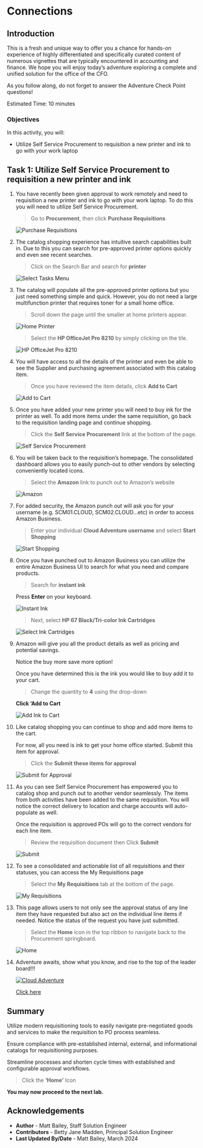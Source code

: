 # Connections

## Introduction

This is a fresh and unique way to offer you a chance for hands-on experience of highly differentiated and specifically curated content of numerous vignettes that are typically encountered in accounting and finance. We hope you will enjoy today’s adventure exploring a complete and unified solution for the office of the CFO.

As you follow along, do not forget to answer the Adventure Check Point questions! 


Estimated Time: 10 minutes


### Objectives

In this activity, you will:
* Utilize Self Service Procurement to requisition a new printer and ink to go with your work laptop
 



## Task 1: Utilize Self Service Procurement to requisition a new printer and ink

1. You have recently been given approval to work remotely and need to requisition a new printer and ink to go with your work laptop. To do this you will need to utilize Self Service Procurement.

    > Go to **Procurement**, then click **Purchase Requisitions**

    ![Purchase Requisitions](images/purchase-requisitions.png)


2. The catalog shopping experience has intuitive search capabilities built in. Due to this you can search for pre-approved printer options quickly and even see recent searches.

    > Click on the Search Bar and search for **printer**

    ![Select Tasks Menu](images/printer.png)


3. The catalog will populate all the pre-approved printer options but you just need something simple and quick. However, you do not need a large multifunction printer that requires toner for a small home office.

    > Scroll down the page until the smaller at home printers appear.

    ![Home Printer](images/home-printer.png)

    > Select the **HP OfficeJet Pro 8210** by simply clicking on the tile.

    ![HP OfficeJet Pro 8210](images/hp-officejet-pro-8210.png)


4. You will have access to all the details of the printer and even be able to see the Supplier and purchasing agreement associated with this catalog item.

    > Once you have reviewed the item details, click **Add to Cart**

    ![Add to Cart](images/add-to-cart.png)


5. Once you have added your new printer you will need to buy ink for the printer as well.  To add more items under the same requisition, go back to the requisition landing page and continue shopping.

    > Click the **Self Service Procurement** link at the bottom of the page.

    ![Self Service Procurement](images/select-and-add.png)


6. You will be taken back to the requisition’s homepage. The consolidated dashboard allows you to easily punch-out to other vendors by selecting conveniently located icons.

    > Select the **Amazon** link to punch out to Amazon’s website

    ![Amazon](images/amazon.png)


7. For added security, the Amazon punch out will ask you for your username (e.g. SCM01.CLOUD, SCM02.CLOUD…etc) in order to access Amazon Business.

    > Enter your individual **Cloud Adventure username** and select **Start Shopping**

    ![Start Shopping](images/start-shopping.png)


8. Once you have punched out to Amazon Business you can utilize the entire Amazon Business UI to search for what you need and compare products.

    > Search for **instant ink**
    
    Press **Enter** on your keyboard.

    ![Instant Ink](images/instant-ink.png)

    > Next, select **HP 67 Black/Tri-color Ink Cartridges**

    ![Select Ink Cartridges](images/ink-cartridges.png)


9. Amazon will give you all the product details as well as pricing and potential savings. 

    Notice the buy more save more option!

    Once you have determined this is the ink you would like to buy add it to your cart.

    > Change the quantity to **4** using the drop-down
    
    **Click ‘Add to Cart** 

    ![Add Ink to Cart](images/add-ink-to-cart.png)


10. Like catalog shopping you can continue to shop and add more items to the cart.

    For now, all you need is ink to get your home office started. Submit this item for approval.

    > Click the **Submit these items for approval**

    ![Submit for Approval](images/start-shopping.png)


11. As you can see Self Service Procurement has empowered you to catalog shop and punch out to another vendor seamlessly. 
    The items from both activities have been added to the same requisition. You will notice the correct delivery to location and charge accounts will auto-populate as well.

    Once the requisition is approved POs will go to the correct vendors for each line item. 

    > Review the requisition document then Click **Submit**

    ![Submit](images/submit.png)


12. To see a consolidated and actionable list of all requisitions and their statuses, you can access the My Requisitions page

    > Select the **My Requisitions** tab at the bottom of the page.

    ![My Requisitions](images/submit.png)


13. This page allows users to not only see the approval status of any line item they have requested but also act on the individual line items if needed.
    Notice the status of the request you have just submitted.

    > Select the **Home** icon in the top ribbon to navigate back to the Procurement springboard.

    ![Home](images/home.png)



14. Adventure awaits, show what you know, and rise to the top of the leader board!!!
    
    [![Cloud Adventure](images/cloud-adventure-checkpoint-image.png)](apex.oracle.com/pls/apex/f?p=159406:20:::::CC:SCMCLOUDADVENTURE)  
    
    [Click here](apex.oracle.com/pls/apex/f?p=159406:20:::::CC:SCMCLOUDADVENTURE) 


## Summary

Utilize modern requisitioning tools to easily navigate pre-negotiated goods and services to make the requisition to PO process seamless.

Ensure compliance with pre-established internal, external, and informational catalogs for requisitioning purposes.

Streamline processes and shorten cycle times with established and configurable approval workflows.




  > Click the **‘Home’** Icon

**You may now proceed to the next lab.**

## Acknowledgements
* **Author** - Matt Bailey, Staff Solution Engineer
* **Contributors** -  Betty Jane Madden, Principal Solution Engineer
* **Last Updated By/Date** - Matt Bailey, March 2024

